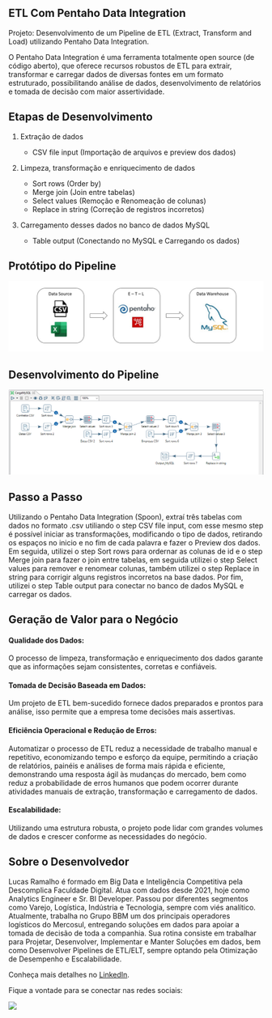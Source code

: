 ## ETL Com Pentaho Data Integration

Projeto: Desenvolvimento de um Pipeline de ETL (Extract, Transform and Load) utilizando Pentaho Data Integration.

O Pentaho Data Integration é uma ferramenta totalmente open source (de código aberto), que oferece recursos robustos de ETL para extrair, transformar e carregar dados de diversas fontes em um formato estruturado, possibilitando análise de dados, desenvolvimento de relatórios e tomada de decisão com maior assertividade.

## Etapas de Desenvolvimento

1. Extração de dados
    - CSV file input (Importação de arquivos e preview dos dados)

2. Limpeza, transformação e enriquecimento de dados
    - Sort rows (Order by)
    - Merge join (Join entre tabelas)
    - Select values (Remoção e Renomeação de colunas)
    - Replace in string (Correção de registros incorretos)
   
3. Carregamento desses dados no banco de dados MySQL
    - Table output (Conectando no MySQL e Carregando os dados)


## Protótipo do Pipeline

<img src="Pipeline.jpg">

## Desenvolvimento do Pipeline

<img src="Transformation.png">

## Passo a Passo

Utilizando o Pentaho Data Integration (Spoon), extraí três tabelas com dados no formato .csv utiliando o step CSV file input, com esse mesmo step é possível iniciar as transformações, modificando o tipo de dados, retirando os espaços no inicio e no fim de cada palavra e fazer o Preview dos dados.
Em seguida, utilizei o step Sort rows para ordernar as colunas de id e o step Merge join para fazer o join entre tabelas, em seguida utilizei o step Select values para remover e renomear colunas, também utilizei o step Replace in string para corrigir alguns registros incorretos na base dados.
Por fim, utilizei o step Table output para conectar no banco de dados MySQL e carregar os dados.

## Geração de Valor para o Negócio

#### Qualidade dos Dados:
O processo de limpeza, transformação e enriquecimento dos dados garante que as informações sejam consistentes, corretas e confiáveis.

#### Tomada de Decisão Baseada em Dados:
Um projeto de ETL bem-sucedido fornece dados preparados e prontos para análise, isso permite que a empresa tome decisões mais assertivas.

#### Eficiência Operacional e Redução de Erros:
Automatizar o processo de ETL reduz a necessidade de trabalho manual e repetitivo, economizando tempo e esforço da equipe, permitindo a criação de relatórios, painéis e análises de forma mais rápida e eficiente, demonstrando uma resposta ágil às mudanças do mercado, bem como reduz a probabilidade de erros humanos que podem ocorrer durante atividades manuais de extração, transformação e carregamento de dados.

#### Escalabilidade:
Utilizando uma estrutura robusta, o projeto pode lidar com grandes volumes de dados e crescer conforme as necessidades do negócio.

## Sobre o Desenvolvedor

Lucas Ramalho é formado em Big Data e Inteligência Competitiva pela Descomplica Faculdade Digital. Atua com dados desde 2021, hoje como Analytics Engineer e Sr. BI Developer.
Passou por diferentes segmentos como Varejo, Logística, Indústria e Tecnologia, sempre com viés analítico.
Atualmente, trabalha no Grupo BBM um dos principais operadores logísticos do Mercosul, entregando soluções em dados para apoiar a tomada de decisão de toda a companhia.
Sua rotina consiste em trabalhar para Projetar, Desenvolver, Implementar e Manter Soluções em dados, bem como Desenvolver Pipelines de ETL/ELT, sempre optando pela Otimização de Desempenho e Escalabilidade.

Conheça mais detalhes no [LinkedIn](https://www.linkedin.com/in/olucasramalho/).

Fique a vontade para se conectar nas redes sociais:

<div> 
  <a href="https://www.linkedin.com/in/olucasramalho/" target="_blank"><img src="https://img.shields.io/badge/-LinkedIn-%230077B5?style=for-the-badge&logo=linkedin&logoColor=white" target="_blank"></a> 
</div>
